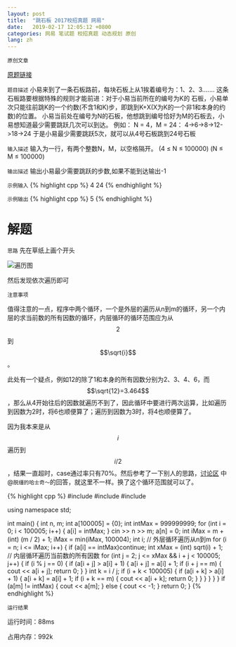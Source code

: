 ```yaml
---
layout: post
title:  "跳石板 2017校招真题 网易"
date:   2019-02-17 12:05:12 +0800
categories: 网易 笔试题 校招真题 动态规划 原创
lang: zh
---
```


<!--引用数学表达式js脚本-->
<script type="text/javascript" src="https://cdn.mathjax.org/mathjax/latest/MathJax.js?config=TeX-MML-AM_CHTML"></script>

`原创文章`

[原题链接](https://www.nowcoder.com/practice/4284c8f466814870bae7799a07d49ec8)

`题目描述`
小易来到了一条石板路前，每块石板上从1挨着编号为：1、2、3.......
这条石板路要根据特殊的规则才能前进：对于小易当前所在的编号为K的 石板，小易单次只能往前跳K的一个约数(不含1和K)步，即跳到K+X(X为K的一个非1和本身的约数)的位置。 小易当前处在编号为N的石板，他想跳到编号恰好为M的石板去，小易想知道最少需要跳跃几次可以到达。
例如：
N = 4，M = 24：
4->6->8->12->18->24
于是小易最少需要跳跃5次，就可以从4号石板跳到24号石板

`输入描述`
输入为一行，有两个整数N，M，以空格隔开。 (4 ≤ N ≤ 100000) (N ≤ M ≤ 100000)

`输出描述`
输出小易最少需要跳跃的步数,如果不能到达输出-1

`示例输入`
{% highlight cpp %}
4 24
{% endhighlight %}

`示例输出`
{% highlight cpp %}
5
{% endhighlight %}

解题
=

`思路`
先在草纸上画个开头

![遍历图](https://s2.ax1x.com/2019/02/17/kySnwF.png)

然后发现依次遍历即可

`注意事项`

值得注意的一点，程序中两个循环，一个是外层的遍历从n到m的循环，另一个内层的求当前数的所有因数的循环，内层循环的循环范围应为从$$2$$到$$\sqrt{i}$$。

此处有一个疑点，例如12的除了1和本身的所有因数分别为2、3、4、6，而$$\sqrt{12}=3.464$$，那么从4开始往后的因数就遍历不到了，因此循环中要进行两次运算，比如遍历到因数为2时，将6也顺便算了；遍历到因数为3时，将4也顺便算了。

因为我本来是从$$i$$遍历到$$i/2$$，结果一直超时，case通过率只有70%。然后参考了一下别人的思路，[讨论区](https://www.nowcoder.com/questionTerminal/4284c8f466814870bae7799a07d49ec8) 中@`脱缰的哈士奇～`的回答，就这里不一样。换了这个循环范围就可以了。

{% highlight cpp %}
#include <iostream>
#include <algorithm>
#include <cmath>

using namespace std;

int main() {
    int n, m;
    int a[100005] = {0};
    int intMax = 999999999;
    for (int i = 0; i < 100005; i++) {
        a[i] = intMax;
    }
    cin >> n >> m;
    a[n] = 0;
    int iMax = m + (int) (m / 2) + 1;
    iMax = min(iMax, 100004);
    int i;
    // 外层循环遍历从n到m
    for (i = n; i <= iMax; i++) {
        if (a[i] == intMax)continue;
        int xMax = (int) sqrt(i) + 1;
        // 内层循环遍历当前数的所有因数
        for (int j = 2; j <= xMax && i + j < 100005; j++) {
            if (i % j == 0) {
                if (a[i + j] > a[i] + 1) {
                    a[i + j] = a[i] + 1;
                    if (i + j == m) {
                        cout << a[i + j];
                        return 0;
                    }
                }
                int k = i / j;
                if (i + k < 100005) {
                    if (a[i + k] > a[i] + 1) {
                        a[i + k] = a[i] + 1;
                        if (i + k == m) {
                            cout << a[i + k];
                            return 0;
                        }
                    }
                }
            }
        }
    }
    if (a[m] != intMax) {
        cout << a[m];
    } else {
        cout << -1;
    }
    return 0;
}
{% endhighlight %}

`运行结果`

运行时间：88ms

占用内存：992k




